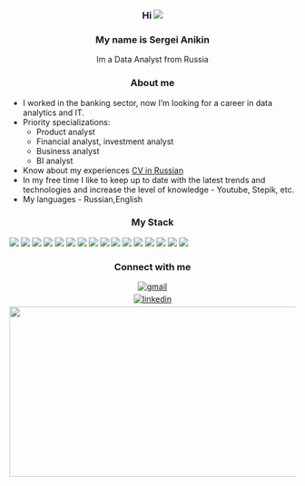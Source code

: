 <div align="center"> 

### Hi ![](https://user-images.githubusercontent.com/18350557/176309783-0785949b-9127-417c-8b55-ab5a4333674e.gif) 
### My name is Sergei Anikin
Im a Data Analyst from Russia 

</div>

<div align="center"> 
  
### About me

</div>

* I worked in the banking sector, now I’m looking for a career in data analytics and IT.
* Priority specializations:
   * Product analyst
   * Financial analyst, investment analyst
   * Business analyst
   * BI analyst
* Know about my experiences [CV in Russian](cv-link)
* In my free time I like to keep up to date with the latest trends and technologies and increase the level of knowledge - Youtube, Stepik, etc.
* My languages - Russian,English
  
<div align="center">
  
### My Stack

</div>

<p>
    <img src="https://img.shields.io/badge/pandas-150458.svg?style=for-the-badge&logo=pandas&logoColor=white" />
    <img src="https://img.shields.io/badge/Matplotlib-%23ffffff.svg?style=for-the-badge&logo=Matplotlib&logoColor=black" />
    <img src="https://img.shields.io/badge/Plotly-%233F4F75.svg?style=for-the-badge&logo=plotly&logoColor=white" />
    <img src="https://img.shields.io/badge/SciPy-8CAAE6.svg?style=for-the-badge&logo=SciPy&logoColor=white" />
    <img src="https://img.shields.io/badge/Jupyter-F37626.svg?style=for-the-badge&logo=Jupyter&logoColor=white" />
    <img src="https://img.shields.io/badge/Tableau-E97627.svg?style=for-the-badge&logo=Tableau&logoColor=white" />
    <img src="https://img.shields.io/badge/Microsoft%20PowerPoint-B7472A.svg?style=for-the-badge&logo=Microsoft-PowerPoint&logoColor=white" />
    <img src="https://img.shields.io/badge/PostgreSQL-4169E1.svg?style=for-the-badge&logo=PostgreSQL&logoColor=white" />
    <img src="https://img.shields.io/badge/MySQL-4479A1.svg?style=for-the-badge&logo=MySQL&logoColor=white" />
    <img src="https://img.shields.io/badge/GitHub-181717.svg?style=for-the-badge&logo=GitHub&logoColor=white" />
    <img src="https://img.shields.io/badge/Git-F05032.svg?style=for-the-badge&logo=Git&logoColor=white" />
    <img src="https://img.shields.io/badge/Python-3776AB.svg?style=for-the-badge&logo=Python&logoColor=white" />
    <img src="https://img.shields.io/badge/Go-00ADD8.svg?style=for-the-badge&logo=Go&logoColor=white" /> 
    <img src="https://img.shields.io/badge/HTML5-E34F26.svg?style=for-the-badge&logo=HTML5&logoColor=white" /> 
    <img src="https://img.shields.io/badge/CSS3-1572B6.svg?style=for-the-badge&logo=CSS3&logoColor=white" />
    <img src="https://img.shields.io/badge/JavaScript-F7DF1E.svg?style=for-the-badge&logo=JavaScript&logoColor=white" />
  
</p>

<div align="center">
  
### Connect with me 

</div>

<div align="center">
<a href="mailto:serg.anikin@gmail.com" target="_blank">
<img src=https://img.shields.io/badge/Gmail-EA4335.svg?style=for-the-badge&logo=Gmail&logoColor=white alt=gmail style="margin-bottom: 5px;" />
</a>
<div align="center">
<a href="https://" target="_blank">
<img src=https://img.shields.io/badge/LinkedIn-0A66C2.svg?style=for-the-badge&logo=LinkedIn&logoColor=white alt=linkedin style="margin-bottom: 5px;" />
</a> 


</div>

  
<img src="https://media.giphy.com/media/dWesBcTLavkZuG35MI/giphy.gif" width="600" height="300"/>


